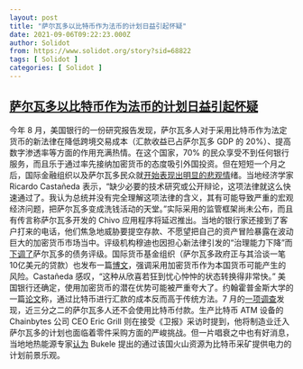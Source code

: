 ```yaml
---
layout: post
title: "萨尔瓦多以比特币作为法币的计划日益引起怀疑"
date: 2021-09-06T09:22:23.000Z
author: Solidot
from: https://www.solidot.org/story?sid=68822
tags: [ Solidot ]
categories: [ Solidot ]
---
```

<!--1630920143000-->
[萨尔瓦多以比特币作为法币的计划日益引起怀疑](https://www.solidot.org/story?sid=68822)
------

<div>
今年 8 月，美国银行的一份研究报告发现，萨尔瓦多人对于采用比特币作为法定货币的新法律在降低跨境交易成本（汇款收益已占萨尔瓦多 GDP 的 20%）、提高数字渗透率等方面的作用充满热情。在这个国家，70% 的民众享受不到任何银行服务，而且乐于通过率先接纳加密货币的态度吸引外国投资。但在短短一个月之后，国际金融组织以及萨尔瓦多民众就<a href="https://www.theguardian.com/world/2021/aug/30/scepticism-grows-in-el-salvador-over-pioneering-bitcoin-gamble" target="_blank">开始表现出明显的悲观情</a>绪。当地经济学家 Ricardo Castañeda 表示，“缺少必要的技术研究或公开辩论，这项法律就这么快速通过了。我认为总统并没有完全理解这项法律的含义，其有可能导致严重的宏观经济问题，把萨尔瓦多变成洗钱活动的天堂。”实际采用的监管框架尚未公布，而且有传言称萨尔瓦多开发的 Chivo 应用程序将延迟推出。当地的银行家还接到了客户打来的电话，他们焦急地威胁要提空存款、不愿望把自己的资产冒险暴露在波动巨大的加密货币市场当中。评级机构穆迪也因担心新法律引发的“治理能力下降”而<a href="https://www.coindesk.com/moodys-lowers-el-salvador-rating-maintains-negative-outlook-partly-due-to-bitcoin-law">下调了</a>萨尔瓦多的债务评级。国际货币基金组织（萨尔瓦多政府正与其洽谈一笔10亿美元的贷款）也发布一篇<a href="https://blogs.imf.org/2021/07/26/cryptoassets-as-national-currency-a-step-too-far/">博文</a>，强调采用加密货币作为本国货币可能产生的风险。Castañeda 感叹，“这种从欣喜若狂到忧心忡忡的状态转换得非常快。” 美国银行还确定，使用加密货币的潜在优势可能被严重夸大了。约翰霍普金斯大学的一篇<a href="https://sites.krieger.jhu.edu/iae/files/2021/06/Bukeles-Bitcoin-Blunder-Final.pdf">论文</a>称，通过比特币进行汇款的成本反而高于传统方法。7 月的<a href="https://www.reuters.com/technology/big-salvadoran-majority-skeptical-bitcoin-standard-currency-2021-07-08/">一项调查</a>发现，近三分之二的萨尔瓦多人还不会使用比特币付款。生产比特币 ATM 设备的 Chainbytes 公司 CEO Eric Grill 则在接受《卫报》采访时提到，他将制造业迁入萨尔瓦多的计划也面临着零件采购方面的严峻挑战。但一片唱衰之中也有好消息，当地地热能源专家<a href="https://www.ipsnews.net/2021/07/el-salvadors-bitcoin-mining-proposal-faces-many-hurdles/">认为</a> Bukele 提出的通过该国火山资源为比特币采矿提供电力的计划前景乐观。
</div>
